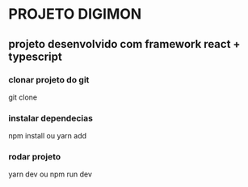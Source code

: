 # PROJETO DIGIMON

## projeto desenvolvido com framework react + typescript

### clonar projeto do git

git clone <url do repositorio>

### instalar dependecias

npm install
ou
yarn add

### rodar projeto

yarn dev
ou
npm run dev

```

```

